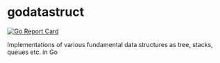 godatastruct
============

[![Go Report Card](https://goreportcard.com/badge/github.com/aegoroff/godatastruct)](https://goreportcard.com/report/github.com/aegoroff/godatastruct)

Implementations of various fundamental data structures as tree, stacks, queues etc. in Go